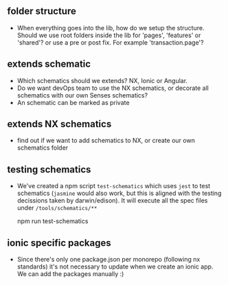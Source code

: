 ## folder structure

-   When everything goes into the lib, how do we setup the structure. Should we use root folders inside the lib for 'pages', 'features' or 'shared'? or use a pre or post fix. For example 'transaction.page'?

## extends schematic

-   Which schematics should we extends? NX, Ionic or Angular.
-   Do we want devOps team to use the NX schematics, or decorate all schematics with our own Senses schematics?
-   An schematic can be marked as private

## extends NX schematics

-   find out if we want to add schematics to NX, or create our own schematics folder

## testing schematics

-   We've created a npm script `test-schematics` which uses `jest` to test schematics (`jasmine` would also work, but this is aligned with the testing decissions taken by darwin/edison). It will execute all the spec files under `/tools/schematics/**`

    npm run test-schematics

## ionic specific packages

-   Since there's only one package.json per monorepo (following nx standards) it's not necessary to update when we create an ionic app. We can add the packages manually :)
